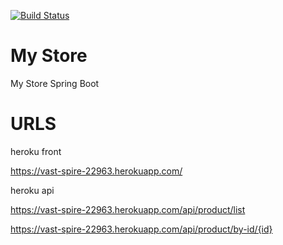 [![Build Status](https://travis-ci.org/danilofonte/MyStore.svg?branch=master)](https://travis-ci.org/danilofonte/MyStore)

# My Store
My Store Spring Boot

# URLS

heroku front

https://vast-spire-22963.herokuapp.com/

heroku api

https://vast-spire-22963.herokuapp.com/api/product/list

https://vast-spire-22963.herokuapp.com/api/product/by-id/{id}


